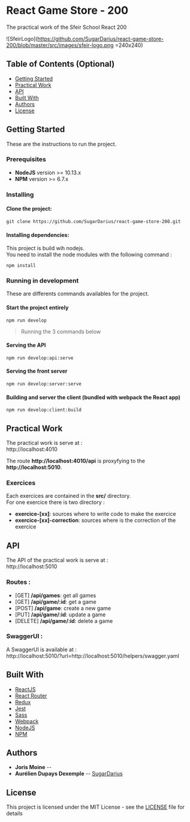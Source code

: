 # React Game Store - 200
The practical work of the Sfeir School React 200

![SfeirLogo](https://github.com/SugarDarius/react-game-store-200/blob/master/src/images/sfeir-logo.png =240x240)

## Table of Contents (Optional)

- [Getting Started](#installation)
- [Practical Work](#practical-work)
- [API](#api)
- [Built With](#built-with)
- [Authors](#authors)
- [License](#license)

## Getting Started

These are the instructions to run the project.

### Prerequisites

*  **NodeJS** version >= 10.13.x
*  **NPM** version >= 6.7.x

### Installing

#### Clone the project: 

```shell
git clone https://github.com/SugarDarius/react-game-store-200.git
```

#### Installing dependencies: 

This project is build wih nodejs.\
You need to install the node modules with the following command : 

```shell
npm install 
```

### Running in development

These are differents commands availables for the project.

#### Start the project entirely  

```shell
npm run develop
```

> Running the 3 commands below

#### Serving the API

```shell
npm run develop:api:serve
```


#### Serving the front server

```shell
npm run develop:server:serve
```
#### Building and server the client (bundled with webpack the React app)

```shell
npm run develop:client:build
```

## Practical Work
The practical work is serve at :  
http://localhost:4010

The route **http://localhost:4010/api** is proxyfying to the **http://localhost:5010**.

### Exercices 

Each exercices are contained in the **src/** directory.  
For one exercice there is two directory : 
*  **exercice-[xx]**: sources where to write code to make the exercice
*  **exercice-[xx]-correction**: sources where is the correction of the exercice

## API 
The API of the practical work is serve at :  
http://localhost:5010

### Routes :

* [GET] **/api/games**: get all games
* [GET] **/api/game/:id**: get a game
* [POST] **/api/game**: create a new game
* [PUT] **/api/game/:id**: update a game
* [DELETE] **/api/game/:id**: delete a game

### SwaggerUI :
A SwaggerUI is available at :<br />
http://localhost:5010/?url=http://localhost:5010/helpers/swagger.yaml


## Built With

* [ReactJS](https://reactjs.org/)
* [React Router](https://reacttraining.com/react-router/web/guides/philosophy)
* [Redux](https://redux.js.org/)
* [Jest](https://jestjs.io/)
* [Sass](https://sass-lang.com/)
* [Webpack](https://webpack.js.org/)
* [NodeJS](https://nodejs.org/en/)
* [NPM](https://www.npmjs.com/)

## Authors

* **Joris Moine** --
* **Aurélien Dupays Dexemple** -- [SugarDarius](https://github.com/SugarDarius)

## License

This project is licensed under the MIT License - see the [LICENSE](LICENSE) file for details